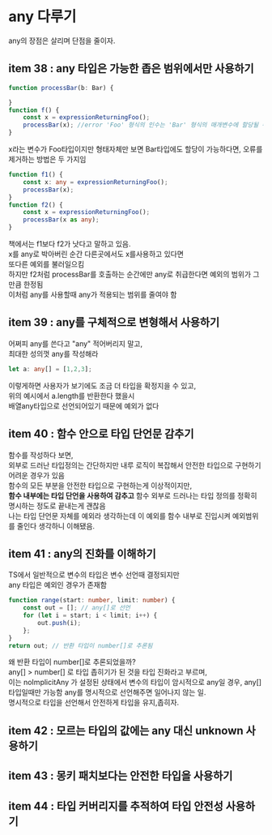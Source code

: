 # any 다루기
any의 장점은 살리며 단점을 줄이자.  
## item 38 : any 타입은 가능한 좁은 범위에서만 사용하기  
```ts
function processBar(b: Bar) {

}
function f() {
    const x = expressionReturningFoo();
    processBar(x); //error 'Foo' 형식의 인수는 'Bar' 형식의 매개변수에 할당될 수 없습니다.
}
```
x라는 변수가 Foo타입이지만 형태자체만 보면 Bar타입에도 할당이 가능하다면, 오류를 제거하는 방법은 두 가지임  
```ts
function f1() {
    const x: any = expressionReturningFoo();
    processBar(x);
}
function f2() {
    const x = expressionReturningFoo();
    processBar(x as any);
}
```
책에서는 f1보다 f2가 낫다고 말하고 있음.  
x를 any로 박아버린 순간 다른곳에서도 x를사용하고 있다면  
또다른 예외를 불러일으킴  
하지만 f2처럼 processBar를 호출하는 순간에만 any로 취급한다면 예외의 범위가 그만큼 한정됨  
이처럼 any를 사용할때 any가 적용되는 범위를 줄여야 함  

## item 39 : any를 구체적으로 변형해서 사용하기
어쩌피 any를 쓴다고 "any" 적어버리지 말고,  
최대한 성의껏 any를 작성해라  
```ts
let a: any[] = [1,2,3];
```
이렇게하면 사용자가 보기에도 조금 더 타입을 확정지을 수 있고,  
위의 예시에서 a.length를 반환한다 했을시  
배열any타입으로 선언되어있기 때문에 예외가 없다  

## item 40 : 함수 안으로 타입 단언문 감추기
함수를 작성하다 보면,  
외부로 드러난 타입정의는 간단하지만 내루 로직이 복잡해서 안전한 타입으로 구현하기 어려운 경우가 있음  
함수의 모든 부분을 안전한 타입으로 구현하는게 이상적이지만,  
**함수 내부에는 타입 단언을 사용하여 감추고** 함수 외부로 드러나는 타입 정의를 정확히 명시하는 정도로 끝내는게 괜찮음  
나는 타입 단언문 자쳬를 예외라 생각하는데 이 예외를 함수 내부로 진입시켜 예외범위를 줄인다 생각하니 이해됐음.  

## item 41 : any의 진화를 이해하기  
TS에서 일반적으로 변수의 타입은 변수 선언때 결정되지만  
any 타입은 예외인 경우가 존재함  

```ts
function range(start: number, limit: number) {
    const out = []; // any[]로 선언
    for (let i = start; i < limit; i++) {
        out.push(i);
    };
}
return out; // 반환 타입이 number[]로 추론됨
```
왜 반환 타입이 number[]로 추론되었을까?  
any[] > number[] 로 타입 좁히기가 된 것을 타입 진화라고 부르며,  
이는 noImplicitAny 가 설정된 상태에서 변수의 타입이 암시적으로 any일 경우, any[] 타입일때만 가능함 
any를 명시적으로 선언해주면 일어나지 않는 일.  
명시적으로 타입을 선언해서 안전하게 타입을 유지,좁히자.  

## item 42 : 모르는 타입의 값에는 any 대신 unknown 사용하기

## item 43 : 몽키 패치보다는 안전한 타입을 사용하기

## item 44 : 타입 커버리지를 추적하여 타입 안전성 사용하기